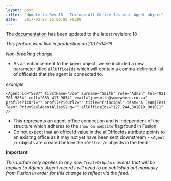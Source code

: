 ```yaml
---
layout: post
title:  "Update to Rev 18 - Include All Office Ids with Agent object"
date:   2017-03-23 15:00:00 +0200
---
```

The [documentation](/FeedStoreAPI/docs) has been updated to the latest revision: 18

_This feature went live in production on 2017-04-19_

_Non-breaking change_
- As an enhancement to the `Agent` object, we've included a new parameter titled `allOfficeIds` which will contain a comma-delimited list of officeIds that the agent is connected to.

_example_

```<Agent id="5807" firstName="Joe" surname="Smith" role="Admin" tel="021 701 9854" cell="083 417 9854" email="joesmith@somewhere.co.za" profilePicUrl="" profilePicUrl2="" title="Principal" team="A Team|Test Team" PrivySealAgentAliasSlug="" allOfficeIds="127,244,801010,801011"  />```

- This represents an agent-office connection and is independent of the <Agents><AgentRef/></Agents> structure which adheres to the `show on website` flag found in Fusion.
- Do not expect that an officeId value in the allOfficeIds attribute points to an exisitng office as it may not yet have been sent downstream - `<Agent />` objects are created before the `<Office />` objects in the feed.

**Important**

_This update only applies to any new `CreateOrUpdate` events that will be applied to Agents. Agent records will need to be published out manually from Fusion in order for this change to reflect via the feed._